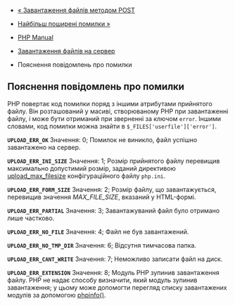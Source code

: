 - [« Завантаження файлів методом POST](features.file-upload.post-method.md)
- [Найбільш поширені помилки »](features.file-upload.common-pitfalls.md)

- [PHP Manual](index.md)
- [Завантаження файлів на сервер](features.file-upload.md)
- Пояснення повідомлень про помилки

## Пояснення повідомлень про помилки

PHP повертає код помилки поряд з іншими атрибутами прийнятого файлу.
Він розташований у масиві, створюваному PHP при завантаженні файлу, і може
бути отриманий при зверненні за ключом `error`. Іншими словами, код помилки
можна знайти в `$_FILES['userfile']['error']`.

**`UPLOAD_ERR_OK`**
Значення: 0; Помилок не виникло, файл успішно завантажено на сервер.

**`UPLOAD_ERR_INI_SIZE`**
Значення: 1; Розмір прийнятого файлу перевищив максимально допустимий
розмір, заданий директивою [upload_max_filesize](ini.core.md#ini.upload-max-filesize)
конфігураційного файлу `php.ini`.

**`UPLOAD_ERR_FORM_SIZE`**
Значення: 2; Розмір файлу, що завантажується, перевищив значення
*MAX_FILE_SIZE*, вказаний у HTML-формі.

**`UPLOAD_ERR_PARTIAL`**
Значення: 3; Завантажуваний файл було отримано лише частково.

**`UPLOAD_ERR_NO_FILE`**
Значення: 4; Файл не був завантажений.

**`UPLOAD_ERR_NO_TMP_DIR`**
Значення: 6; Відсутня тимчасова папка.

**`UPLOAD_ERR_CANT_WRITE`**
Значення: 7; Неможливо записати файл на диск.

**`UPLOAD_ERR_EXTENSION`**
Значення: 8; Модуль PHP зупинив завантаження файлу. PHP не надає
способу визначити, який модуль зупинив завантаження; у цьому може
допомогти перегляд списку завантажених модулів за допомогою
[phpinfo()](function.phpinfo.md).
